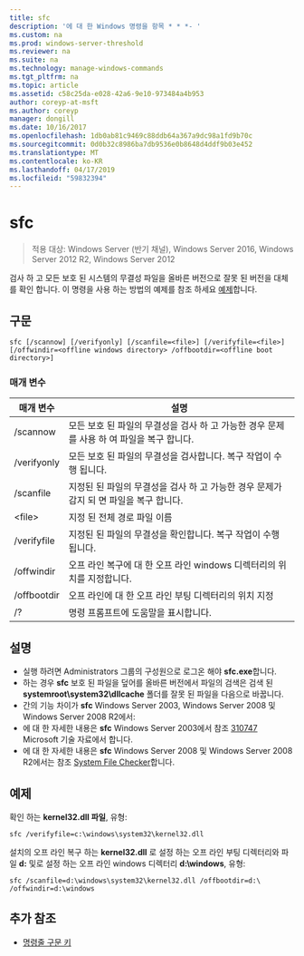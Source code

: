 ```yaml
---
title: sfc
description: '에 대 한 Windows 명령을 항목 * * *- '
ms.custom: na
ms.prod: windows-server-threshold
ms.reviewer: na
ms.suite: na
ms.technology: manage-windows-commands
ms.tgt_pltfrm: na
ms.topic: article
ms.assetid: c58c25da-e028-42a6-9e10-973484a4b953
author: coreyp-at-msft
ms.author: coreyp
manager: dongill
ms.date: 10/16/2017
ms.openlocfilehash: 1db0ab81c9469c88ddb64a367a9dc98a1fd9b70c
ms.sourcegitcommit: 0d0b32c8986ba7db9536e0b8648d4ddf9b03e452
ms.translationtype: MT
ms.contentlocale: ko-KR
ms.lasthandoff: 04/17/2019
ms.locfileid: "59832394"
---
```

# <a name="sfc"></a>sfc

>적용 대상: Windows Server (반기 채널), Windows Server 2016, Windows Server 2012 R2, Windows Server 2012

검사 하 고 모든 보호 된 시스템의 무결성 파일을 올바른 버전으로 잘못 된 버전을 대체를 확인 합니다.
이 명령을 사용 하는 방법의 예제를 참조 하세요 [예제](#BKMK_examples)합니다.

## <a name="syntax"></a>구문
```
sfc [/scannow] [/verifyonly] [/scanfile=<file>] [/verifyfile=<file>] [/offwindir=<offline windows directory> /offbootdir=<offline boot directory>]
```

### <a name="parameters"></a>매개 변수
|매개 변수|설명|
|-------|--------|
|/scannow|모든 보호 된 파일의 무결성을 검사 하 고 가능한 경우 문제를 사용 하 여 파일을 복구 합니다.|
|/verifyonly|모든 보호 된 파일의 무결성을 검사합니다. 복구 작업이 수행 됩니다.|
|/scanfile|지정된 된 파일의 무결성을 검사 하 고 가능한 경우 문제가 감지 되 면 파일을 복구 합니다.|
|\<file>|지정 된 전체 경로 파일 이름|
|/verifyfile|지정된 된 파일의 무결성을 확인합니다. 복구 작업이 수행 됩니다.|
|/offwindir|오프 라인 복구에 대 한 오프 라인 windows 디렉터리의 위치를 지정합니다.|
|/offbootdir|오프 라인에 대 한 오프 라인 부팅 디렉터리의 위치 지정|
|/?|명령 프롬프트에 도움말을 표시합니다.|

## <a name="remarks"></a>설명
-   실행 하려면 Administrators 그룹의 구성원으로 로그온 해야 **sfc.exe**합니다.
-   하는 경우 **sfc** 보호 된 파일을 덮어를 올바른 버전에서 파일의 검색은 검색 된 **systemroot\system32\dllcache** 폴더를 잘못 된 파일을 다음으로 바꿉니다.
-   간의 기능 차이가 **sfc** Windows Server 2003, Windows Server 2008 및 Windows Server 2008 R2에서:
-   에 대 한 자세한 내용은 **sfc** Windows Server 2003에서 참조 [310747](https://go.microsoft.com/fwlink/?LinkId=227069) Microsoft 기술 자료에서 합니다.
-   에 대 한 자세한 내용은 **sfc** Windows Server 2008 및 Windows Server 2008 R2에서는 참조 [System File Checker](https://go.microsoft.com/fwlink/?LinkId=227071)합니다.

## <a name="BKMK_examples"></a>예제
확인 하는 **kernel32.dll 파일**, 유형:
```
sfc /verifyfile=c:\windows\system32\kernel32.dll
```
설치의 오프 라인 복구 하는 **kernel32.dll** 로 설정 하는 오프 라인 부팅 디렉터리와 파일 **d:** 및로 설정 하는 오프 라인 windows 디렉터리 **d:\windows**, 유형:
```
sfc /scanfile=d:\windows\system32\kernel32.dll /offbootdir=d:\ /offwindir=d:\windows
```

## <a name="additional-references"></a>추가 참조
-   [명령줄 구문 키](command-line-syntax-key.md)

